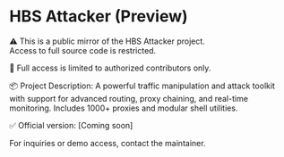# HBS Attacker (Preview)
⚠️ This is a public mirror of the HBS Attacker project.  
Access to full source code is restricted.

🔐 Full access is limited to authorized contributors only.

📦 Project Description:
A powerful traffic manipulation and attack toolkit with support for advanced routing, proxy chaining, and real-time monitoring. Includes 1000+ proxies and modular shell utilities.

✅ Official version: [Coming soon]

For inquiries or demo access, contact the maintainer.
